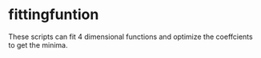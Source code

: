 # fittingfuntion
These scripts can fit 4 dimensional functions and optimize the coeffcients to get the minima.
